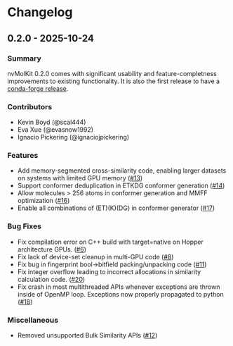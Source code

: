 # Changelog

## 0.2.0 - 2025-10-24

### Summary

nvMolKit 0.2.0 comes with significant usability and feature-completness improvements to existing functionality. It is also
the first release to have a [conda-forge release](https://anaconda.org/conda-forge/nvmolkit).

### Contributors
- Kevin Boyd (@scal444)
- Eva Xue (@evasnow1992)
- Ignacio Pickering (@ignaciojpickering)

### Features
- Add memory-segmented cross-similarity code, enabling larger datasets on systems with limited GPU memory ([#13](https://github.com/NVIDIA-Digital-Bio/nvMolKit/pull/13))
- Support conformer deduplication in ETKDG conformer generation ([#14](https://github.com/NVIDIA-Digital-Bio/nvMolKit/pull/14))
- Allow molecules > 256 atoms in conformer generation and MMFF optimization ([#16](https://github.com/NVIDIA-Digital-Bio/nvMolKit/pull/16))
- Enable all combinations of (ET)(K)(DG) in conformer generator ([#17](https://github.com/NVIDIA-Digital-Bio/nvMolKit/pull/17))

### Bug Fixes
- Fix compilation error on C++ build with target=native on Hopper architecture GPUs. ([#6](https://github.com/NVIDIA-Digital-Bio/nvMolKit/pull/6))
- Fix lack of device-set cleanup in multi-GPU code ([#8](https://github.com/NVIDIA-Digital-Bio/nvMolKit/pull/8))
- Fix bug in fingerprint bool->bitfield packing/unpacking code ([#11](https://github.com/NVIDIA-Digital-Bio/nvMolKit/pull/11))
- Fix integer overflow leading to incorrect allocations in similarity calculation code. ([#20](https://github.com/NVIDIA-Digital-Bio/nvMolKit/pull/20))
- Fix crash in most multithreaded APIs whenever exceptions are thrown inside of OpenMP loop. Exceptions now properly propagated to python ([#18](https://github.com/NVIDIA-Digital-Bio/nvMolKit/pull/18)) 

### Miscellaneous
- Removed unsupported Bulk Similarity APIs ([#12](https://github.com/NVIDIA-Digital-Bio/nvMolKit/pull/12))
